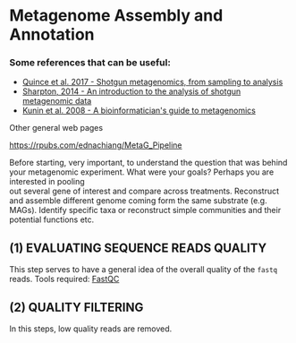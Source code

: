 # Metagenome Assembly and Annotation

### Some references that can be useful:

* [Quince et al. 2017 - Shotgun metagenomics, from sampling to analysis](https://pubmed.ncbi.nlm.nih.gov/28898207/)
* [Sharpton, 2014 - An introduction to the analysis of shotgun metagenomic data](https://pubmed.ncbi.nlm.nih.gov/24982662/)
* [Kunin et al. 2008 - A bioinformatician's guide to metagenomics](https://pubmed.ncbi.nlm.nih.gov/19052320/)

Other general web pages

https://rpubs.com/ednachiang/MetaG_Pipeline

Before starting, very important, to understand the question that was behind your metagenomic experiment. What were your goals? Perhaps you are interested in pooling  
out several gene of interest and compare across treatments. Reconstruct and assemble different genome coming form the same substrate (e.g. MAGs). Identify specific taxa or reconstruct simple communities and their potential functions etc.

## **(1)** EVALUATING SEQUENCE READS QUALITY

This step serves to have a general idea of the overall quality of the `fastq` reads.
Tools required: [FastQC](https://www.bioinformatics.babraham.ac.uk/projects/fastqc/)  

## **(2)**  QUALITY FILTERING

In this steps, low quality reads are removed.
